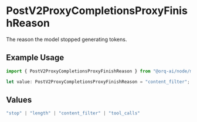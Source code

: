 # PostV2ProxyCompletionsProxyFinishReason

The reason the model stopped generating tokens.

## Example Usage

```typescript
import { PostV2ProxyCompletionsProxyFinishReason } from "@orq-ai/node/models/operations";

let value: PostV2ProxyCompletionsProxyFinishReason = "content_filter";
```

## Values

```typescript
"stop" | "length" | "content_filter" | "tool_calls"
```